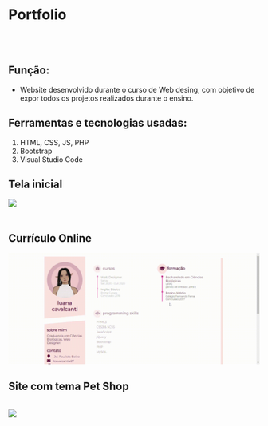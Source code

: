 # Portfolio
<br><br>

## Função:
* Website desenvolvido durante o curso de Web desing, com objetivo de expor todos os projetos realizados durante o ensino.

## Ferramentas e tecnologias usadas:
1. HTML, CSS, JS, PHP<br>
2. Bootstrap <br>
2. Visual Studio Code

## Tela inicial
<img src="./gravacao.gif">

<br>
<br>

## Currículo Online
<img src="./cv.gif">


## Site com tema Pet Shop
<br>
<img src="./pet.gif">
